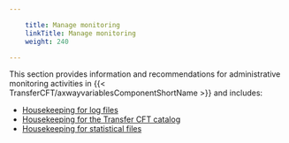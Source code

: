 ```yaml
---

    title: Manage monitoring 
    linkTitle: Manage monitoring
    weight: 240

---
```

This section provides information and recommendations for administrative monitoring activities in {{< TransferCFT/axwayvariablesComponentShortName  >}} and includes:

- [Housekeeping for log files](housekeeping_logs)
- [Housekeeping for the Transfer CFT catalog](housekeeping_catalog)
- [Housekeeping for statistical files](../admin_commands_intro/switching_files_manually)
